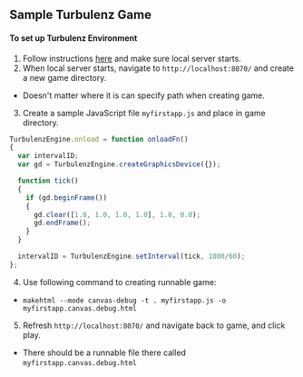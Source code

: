 ## Sample Turbulenz Game

#### To set up Turbulenz Environment
1. Follow instructions [here](http://docs.turbulenz.com/installing.html#running-the-turbulenz-sdk) and make sure local server starts.
2. When local server starts, navigate to `http://localhost:8070/` and create a new game directory.
  * Doesn't matter where it is can specify path when creating game.
3. Create a sample JavaScript file `myfirstapp.js` and place in game directory.
 ```javascript
 TurbulenzEngine.onload = function onloadFn()
 {
   var intervalID;
   var gd = TurbulenzEngine.createGraphicsDevice({});

   function tick()
   {
     if (gd.beginFrame())
     {
       gd.clear([1.0, 1.0, 1.0, 1.0], 1.0, 0.0);
       gd.endFrame();
     }
   }

   intervalID = TurbulenzEngine.setInterval(tick, 1000/60);
 };
 ```
4. Use following command to creating runnable game:
  * `makehtml --mode canvas-debug -t . myfirstapp.js -o myfirstapp.canvas.debug.html`
5. Refresh `http://localhost:8070/` and navigate back to game, and click play.
  * There should be a runnable file there called `myfirstapp.canvas.debug.html`
